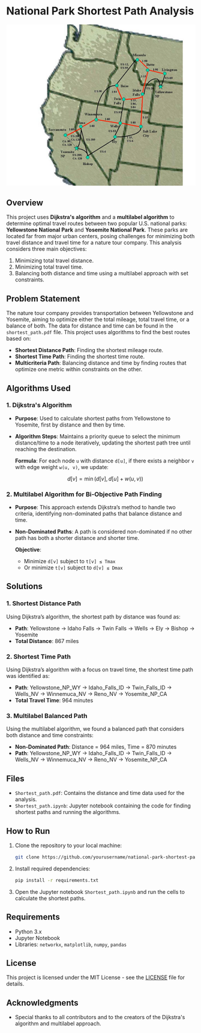 # National Park Shortest Path Analysis

![Eight Image](https://github.com/Johnlee19990908/Min-Cost-Flow_-Transportation-Strategy/blob/main/readme_photo/1.png)

## Overview
This project uses **Dijkstra's algorithm** and a **multilabel algorithm** to determine optimal travel routes between two popular U.S. national parks: **Yellowstone National Park** and **Yosemite National Park**. These parks are located far from major urban centers, posing challenges for minimizing both travel distance and travel time for a nature tour company. This analysis considers three main objectives:

1. Minimizing total travel distance.
2. Minimizing total travel time.
3. Balancing both distance and time using a multilabel approach with set constraints.

## Problem Statement
The nature tour company provides transportation between Yellowstone and Yosemite, aiming to optimize either the total mileage, total travel time, or a balance of both. The data for distance and time can be found in the `shortest_path.pdf` file. This project uses algorithms to find the best routes based on:

- **Shortest Distance Path**: Finding the shortest mileage route.
- **Shortest Time Path**: Finding the shortest time route.
- **Multicriteria Path**: Balancing distance and time by finding routes that optimize one metric within constraints on the other.

## Algorithms Used

### 1. Dijkstra's Algorithm
- **Purpose**: Used to calculate shortest paths from Yellowstone to Yosemite, first by distance and then by time.
- **Algorithm Steps**: Maintains a priority queue to select the minimum distance/time to a node iteratively, updating the shortest path tree until reaching the destination.

    **Formula**:
    For each node `u` with distance `d[u]`, if there exists a neighbor `v` with edge weight `w(u, v)`, we update:
    
    ```math
    d[v] = \min(d[v], d[u] + w(u, v))
    ```

### 2. Multilabel Algorithm for Bi-Objective Path Finding
- **Purpose**: This approach extends Dijkstra’s method to handle two criteria, identifying non-dominated paths that balance distance and time.
- **Non-Dominated Paths**: A path is considered non-dominated if no other path has both a shorter distance and shorter time.

    **Objective**:
    - Minimize `d[v]` subject to `t[v] ≤ Tmax`
    - Or minimize `t[v]` subject to `d[v] ≤ Dmax`

## Solutions

### 1. Shortest Distance Path
Using Dijkstra’s algorithm, the shortest path by distance was found as:

- **Path**: Yellowstone → Idaho Falls → Twin Falls → Wells → Ely → Bishop → Yosemite
- **Total Distance**: 867 miles

### 2. Shortest Time Path
Using Dijkstra’s algorithm with a focus on travel time, the shortest time path was identified as:

- **Path**: Yellowstone_NP_WY → Idaho_Falls_ID → Twin_Falls_ID → Wells_NV → Winnemuca_NV → Reno_NV → Yosemite_NP_CA
- **Total Travel Time**: 964 minutes

### 3. Multilabel Balanced Path
Using the multilabel algorithm, we found a balanced path that considers both distance and time constraints:

- **Non-Dominated Path**: Distance = 964 miles, Time = 870 minutes
- **Path**: Yellowstone_NP_WY → Idaho_Falls_ID → Twin_Falls_ID → Wells_NV → Winnemuca_NV → Reno_NV → Yosemite_NP_CA

## Files

- `Shortest_path.pdf`: Contains the distance and time data used for the analysis.
- `Shortest_path.ipynb`: Jupyter notebook containing the code for finding shortest paths and running the algorithms.

## How to Run

1. Clone the repository to your local machine:

    ```bash
    git clone https://github.com/yourusername/national-park-shortest-path.git
    ```

2. Install required dependencies:

    ```bash
    pip install -r requirements.txt
    ```

3. Open the Jupyter notebook `Shortest_path.ipynb` and run the cells to calculate the shortest paths.

## Requirements

- Python 3.x
- Jupyter Notebook
- Libraries: `networkx`, `matplotlib`, `numpy`, `pandas`

## License
This project is licensed under the MIT License - see the [LICENSE](LICENSE) file for details.

## Acknowledgments

- Special thanks to all contributors and to the creators of the Dijkstra's algorithm and multilabel approach.
